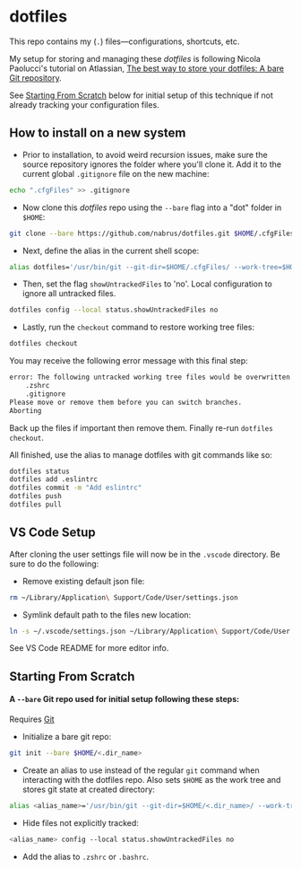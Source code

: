 # dotfiles #

This repo contains my (`.`) files—configurations, shortcuts, etc.

My setup for storing and managing these *dotfiles* is following Nicola Paolucci's tutorial on Atlassian, [The best way to store your dotfiles: A bare Git repository](https://www.atlassian.com/git/tutorials/dotfiles).

See [Starting From Scratch](#starting-from-scratch) below for initial setup of this technique if not already tracking your configuration files. 


##  How to install on a new system ## 

*  Prior to installation, to avoid weird recursion issues, make sure the source repository ignores the folder where you'll clone it. Add it to the current global `.gitignore` file on the new machine:
```zsh
echo ".cfgFiles" >> .gitignore
```

*  Now clone this *dotfiles* repo using the `--bare` flag into a "dot" folder in `$HOME`:
```zsh
git clone --bare https://github.com/nabrus/dotfiles.git $HOME/.cfgFiles
```

*  Next, define the alias in the current shell scope:
```zsh
alias dotfiles='/usr/bin/git --git-dir=$HOME/.cfgFiles/ --work-tree=$HOME'
```

*  Then, set the flag `showUntrackedFiles` to 'no'. Local configuration to ignore all untracked files.
```zsh
dotfiles config --local status.showUntrackedFiles no
```

*  Lastly, run the `checkout` command to restore working tree files:
```zsh
dotfiles checkout
```

You may receive the following error message with this final step:
```zsh
error: The following untracked working tree files would be overwritten by checkout:
    .zshrc
    .gitignore
Please move or remove them before you can switch branches.
Aborting
```

Back up the files if important then remove them. Finally re-run `dotfiles checkout`.

All finished, use the alias to manage dotfiles with git commands like so:
```zsh
dotfiles status
dotfiles add .eslintrc
dotfiles commit -m "Add eslintrc"
dotfiles push
dotfiles pull
```
## VS Code Setup ##

After cloning the user settings file will now be in the `.vscode` directory. Be sure to do the following:

*  Remove existing default json file:
```zsh
rm ~/Library/Application\ Support/Code/User/settings.json
```

*  Symlink default path to the files new location:
```zsh
ln -s ~/.vscode/settings.json ~/Library/Application\ Support/Code/User
```

See VS Code README for more editor info.

## Starting From Scratch ##

#### A `--bare` Git repo used for initial setup following these steps: ####

Requires [Git](https://git-scm.com)

*  Initialize a bare git repo:
```zsh
git init --bare $HOME/<.dir_name>
```

*  Create an alias to use instead of the regular `git` command when interacting with the dotfiles repo. Also sets `$HOME` as the work tree and stores git state at created directory:
```zsh
alias <alias_name>='/usr/bin/git --git-dir=$HOME/<.dir_name>/ --work-tree=$HOME'
```

*  Hide files not explicitly tracked:
```zsh
<alias_name> config --local status.showUntrackedFiles no
```

*  Add the alias to `.zshrc` or `.bashrc`.